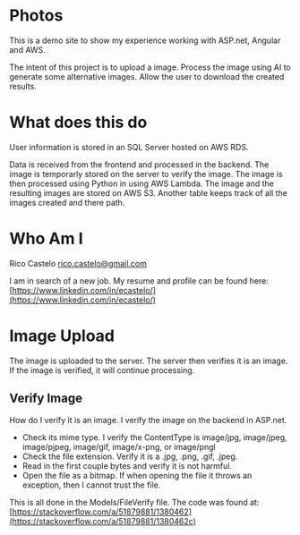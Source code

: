 ﻿# Photos
This is a demo site to show my experience working with ASP.net, Angular and AWS.

The intent of this project is to upload a image.  Process the image using AI to generate some alternative images.  Allow the user to download the created results.

# What does this do
User information is stored in an SQL Server hosted on AWS RDS.

Data is received from the frontend and processed in the backend.  The image is temporarly stored on the server to verify the image.  The image is then processed using Python in using AWS Lambda.  The image and the resulting images are stored on AWS S3.  Another table keeps track of all the images created and there path.

# Who Am I
Rico Castelo
rico.castelo@gmail.com

I am in search of a new job.  My resume and profile can be found here: [https://www.linkedin.com/in/ecastelo/](https://www.linkedin.com/in/ecastelo/)



# Image Upload
The image is uploaded to the server.  The server then verifies it is an image.  If the image is verified, it will continue processing.

## Verify Image
How do I verify it is an image.  I verify the image on the backend in ASP.net.  
* Check its mime type.  I verify the ContentType is image/jpg, image/jpeg, image/pjpeg, image/gif, image/x-png, or image/pngl
* Check the file extension.  Verify it is a  .jpg, .png, .gif, .jpeg.
* Read in the first couple bytes and verify it is not harmful.
* Open the file as a bitmap.  If when opening the file it throws an exception, then I cannot trust the file.

This is all done in the Models/FileVerify file.  The code was found at: [https://stackoverflow.com/a/51879881/1380462](https://stackoverflow.com/a/51879881/1380462c)


